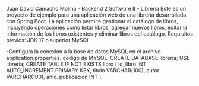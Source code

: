 Juan David Camacho Molina - Backend 2 Software II -
Librería
Este es un proyecto de ejemplo para una aplicación web de una librería desarrollada con Spring Boot. La aplicación permite gestionar el catálogo de libros,
incluyendo operaciones como listar libros, agregar nuevos libros, editar la información de los libros existentes y eliminar libros del catálogo.
Requisitos previos:
JDK 17 o superior
MySQL


-Configura la conexión a la base de datos MySQL en el archivo application.properties.
codigo de MYSQL:
CREATE DATABASE libreria;
USE libreria;
CREATE TABLE IF NOT EXISTS libro (
    id_libro INT AUTO_INCREMENT PRIMARY KEY,
    titulo VARCHAR(100),
    autor VARCHAR(100),
    anio_publicacion INT
);
